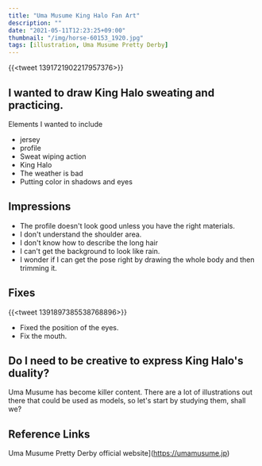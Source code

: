 ```yaml
---
title: "Uma Musume King Halo Fan Art"
description: ""
date: "2021-05-11T12:23:25+09:00"
thumbnail: "/img/horse-60153_1920.jpg"
tags: [illustration, Uma Musume Pretty Derby]
---
```

{{<tweet 1391721902217957376>}}
## I wanted to draw King Halo sweating and practicing.
Elements I wanted to include

- jersey
- profile
- Sweat wiping action
- King Halo
- The weather is bad
- Putting color in shadows and eyes

## Impressions

- The profile doesn't look good unless you have the right materials.
- I don't understand the shoulder area.
- I don't know how to describe the long hair
- I can't get the background to look like rain.
- I wonder if I can get the pose right by drawing the whole body and then trimming it.

## Fixes
{{<tweet 1391897385538768896>}}

- Fixed the position of the eyes.
- Fix the mouth.

## Do I need to be creative to express King Halo's duality?
Uma Musume has become killer content.
There are a lot of illustrations out there that could be used as models, so let's start by studying them, shall we?

## Reference Links
Uma Musume Pretty Derby official website](https://umamusume.jp)